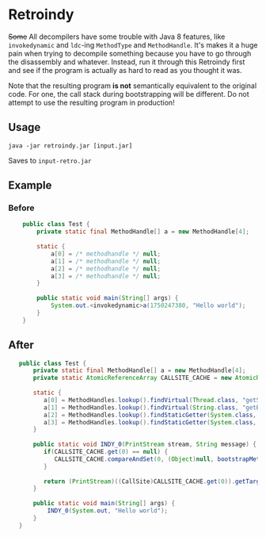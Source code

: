 # Retroindy

~~Some~~ All decompilers have some trouble with Java 8 features, like `invokedynamic`
and `ldc`-ing `MethodType` and `MethodHandle`. It's makes it a huge pain when trying to decompile something
because you have to go through the disassembly and whatever. Instead, run it through this Retroindy first and see
if the program is actually as hard to read as you thought it was.

Note that the resulting program **is not** semantically equivalent to the original code.
For one, the call stack during bootstrapping will be different. Do not attempt to use the
resulting program in production!

## Usage

`java -jar retroindy.jar [input.jar]`
  
Saves to `input-retro.jar`

## Example

### Before
```java
    public class Test {
        private static final MethodHandle[] a = new MethodHandle[4];
        
        static {
            a[0] = /* methodhandle */ null;    
            a[1] = /* methodhandle */ null;    
            a[2] = /* methodhandle */ null;    
            a[3] = /* methodhandle */ null;    
        }
        
        public static void main(String[] args) {
            System.out.<invokedynamic>a(1750247380, "Hello world");
        }
    }
```

## After

```java
   public class Test { 
       private static final MethodHandle[] a = new MethodHandle[4];
       private static AtomicReferenceArray CALLSITE_CACHE = new AtomicReferenceArray(new Object[1]);
    
       static {
          a[0] = MethodHandles.lookup().findVirtual(Thread.class, "getStackTrace", asMethodType("()[Ljava/lang/StackTraceElement;"));
          a[1] = MethodHandles.lookup().findVirtual(String.class, "getBytes", asMethodType("()[B"));
          a[2] = MethodHandles.lookup().findStaticGetter(System.class, "out", PrintStream.class);
          a[3] = MethodHandles.lookup().findStaticGetter(System.class, "out", PrintStream.class);
       }
       
       public static void INDY_0(PrintStream stream, String message) {
          if(CALLSITE_CACHE.get(0) == null) {
             CALLSITE_CACHE.compareAndSet(0, (Object)null, bootstrapMethod(MethodHandles.lookup(), "a", asMethodType("(Ljava/lang/String;)V"), 1750247380));
          }
    
          return (PrintStream)((CallSite)CALLSITE_CACHE.get(0)).getTarget().invokeExact(stream, message);
       }
       
       public static void main(String[] args) {
           INDY_0(System.out, "Hello world");
       }
   }
```